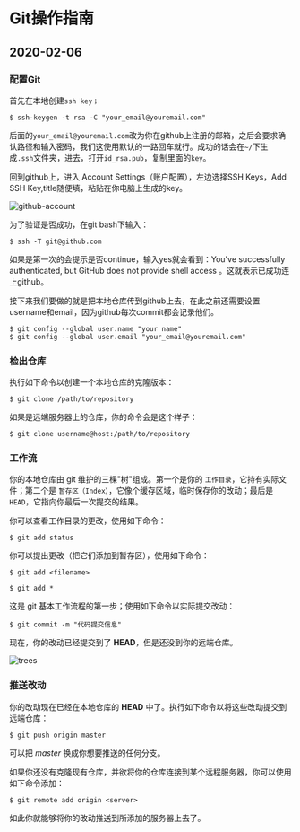 # Git操作指南



## 2020-02-06

### 配置Git

首先在本地创建`ssh key；`

```
$ ssh-keygen -t rsa -C "your_email@youremail.com"
```

后面的`your_email@youremail.com`改为你在github上注册的邮箱，之后会要求确认路径和输入密码，我们这使用默认的一路回车就行。成功的话会在`~/`下生成`.ssh`文件夹，进去，打开`id_rsa.pub`，复制里面的`key`。

回到github上，进入 Account Settings（账户配置），左边选择SSH Keys，Add SSH Key,title随便填，粘贴在你电脑上生成的key。

![github-account](https://www.runoob.com/wp-content/uploads/2014/05/github-account.jpg)

为了验证是否成功，在git bash下输入：

```
$ ssh -T git@github.com
```

如果是第一次的会提示是否continue，输入yes就会看到：You've successfully authenticated, but GitHub does not provide shell access 。这就表示已成功连上github。

接下来我们要做的就是把本地仓库传到github上去，在此之前还需要设置username和email，因为github每次commit都会记录他们。

```
$ git config --global user.name "your name"
$ git config --global user.email "your_email@youremail.com"
```

### 检出仓库

执行如下命令以创建一个本地仓库的克隆版本：

```
$ git clone /path/to/repository 
```

如果是远端服务器上的仓库，你的命令会是这个样子：

```
$ git clone username@host:/path/to/repository
```

### 工作流

你的本地仓库由 git 维护的三棵"树"组成。第一个是你的 `工作目录`，它持有实际文件；第二个是 `暂存区（Index）`，它像个缓存区域，临时保存你的改动；最后是 `HEAD`，它指向你最后一次提交的结果。   

你可以查看工作目录的更改，使用如下命令：

```
$ git add status
```

你可以提出更改（把它们添加到暂存区），使用如下命令：

```
$ git add <filename>
```

```
$ git add *
```

这是 git 基本工作流程的第一步；使用如下命令以实际提交改动：

```
$ git commit -m "代码提交信息"
```

现在，你的改动已经提交到了 **HEAD**，但是还没到你的远端仓库。        

![trees](https://www.runoob.com/wp-content/uploads/2014/05/trees.png)

### 推送改动

你的改动现在已经在本地仓库的 **HEAD** 中了。执行如下命令以将这些改动提交到远端仓库：

```
$ git push origin master
```

可以把 *master* 换成你想要推送的任何分支。            

如果你还没有克隆现有仓库，并欲将你的仓库连接到某个远程服务器，你可以使用如下命令添加：

```
$ git remote add origin <server>
```

如此你就能够将你的改动推送到所添加的服务器上去了。